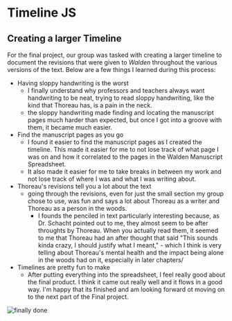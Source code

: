 # Timeline JS

## Creating a larger Timeline

For the final project, our group was tasked with creating a larger timeline to document the revisions that were given to *Walden* throughout the various versions of the text. Below are a few things I learned during this process:
- Having sloppy handwriting is the worst
    - I finally understand why professors and teachers always want handwriting to be neat, trying to read sloppy handwriting, like the kind that Thoreau has, is a pain in the neck.
    - the sloppy handwriting made finding and locating the manuscript pages much harder than expected, but once I got into a groove with them, it became much easier.
- Find the manuscript pages as you go
    - I found it easier to find the manuscript pages as I created the timeline. This made it easier for me to not lose track of what page I was on and how it correlated to the pages in the Walden Manuscript Spreadsheet.
    - It also made it easier for me to take breaks in between my work and not lose track of where I was and what I was writing about.
- Thoreau's revisions tell you a lot about the text
    - going through the revisions, even for just the small section my group chose to use, was fun and says a lot about Thoreau as a writer and Thoreau as a person in the woods.
        - I founds the penciled in text particularly interesting because, as Dr. Schacht pointed out to me, they almost seem to be after throughts by Thoreau. When you actually read them, it seemed to me that Thoreau had an after thought that said "This sounds kinda crazy, I should justify what I meant," - which I think is very telling about Thoreau's mental health and the impact being alone in the woods had on it, especially in later chapters/
- Timelines are pretty fun to make
    - After putting everything into the spreadsheet, I feel really good about the final product. I think it came out really well and it flows in a good way. I'm happy that its finished and am looking forward ot moving on to the next part of the Final project.
    
![finally done](https://meme-generator.com/wp-content/uploads/mememe/2019/11/mememe_4949717cfb469cfb7926bf9ebace8a59-1.jpg)